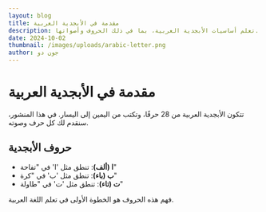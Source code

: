 ```yaml
---
layout: blog
title: مقدمة في الأبجدية العربية
description: تعلم أساسيات الأبجدية العربية، بما في ذلك الحروف وأصواتها.
date: 2024-10-02
thumbnail: /images/uploads/arabic-letter.png
author: جون دو
---
```

# مقدمة في الأبجدية العربية

تتكون الأبجدية العربية من 28 حرفًا، وتكتب من اليمين إلى اليسار. في هذا المنشور، سنقدم لك كل حرف وصوته.

## حروف الأبجدية

- **ا (ألف)**: تنطق مثل 'ا' في "تفاحة"
- **ب (باء)**: تنطق مثل 'ب' في "كرة"
- **ت (تاء)**: تنطق مثل 'ت' في "طاولة"

فهم هذه الحروف هو الخطوة الأولى في تعلم اللغة العربية.
